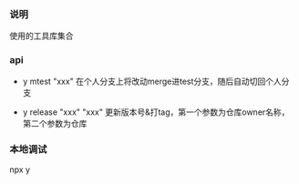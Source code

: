 ### 说明
使用的工具库集合

### api
- y mtest "xxx"
  在个人分支上将改动merge进test分支，随后自动切回个人分支

- y release "xxx" "xxx"
  更新版本号&打tag，第一个参数为仓库owner名称，第二个参数为仓库


### 本地调试
npx y